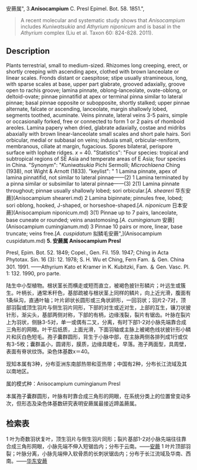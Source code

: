 安蕨属",
3.**Anisocampium** C. Presl Epimel. Bot. 58. 1851.",

> A recent molecular and systematic study shows that *Anisocampium* includes *Kuniwatsukia* and *Athyrium niponicum* and is basal in the *Athyrium* complex (Liu et al. Taxon 60: 824-828. 2011).

## Description
Plants terrestrial, small to medium-sized. Rhizomes long creeping, erect, or shortly creeping with ascending apex, clothed with brown lanceolate or linear scales. Fronds distant or caespitose; stipe usually stramineous, long, with sparse scales at base, upper part glabrate, grooved adaxially, groove open to rachis groove; lamina pinnate, oblong-lanceolate, ovate-oblong, or deltoid-ovate; pinnae pinnatifid at apex or terminal pinna similar to lateral pinnae; basal pinnae opposite or subopposite, shortly stalked; upper pinnae alternate, falcate or ascending, lanceolate, margin shallowly lobed, segments toothed, acuminate. Veins pinnate, lateral veins 3-5 pairs, simple or occasionally forked, free or connected to form 1 or 2 pairs of rhomboid areoles. Lamina papery when dried, glabrate adaxially, costae and midribs abaxially with brown linear-lanceolate small scales and short pale hairs. Sori orbicular, medial or subbasal on veins; indusia small, orbicular-reniform, membranous, ciliate at margin, fugacious. Spores bilateral, perispore surface with lophate ridges. *x* = 40.
  "Statistics": "Four species: tropical and subtropical regions of SE Asia and temperate areas of E Asia; four species in China.
  "Synonym": "*Kuniwatsukia* Pichi Sermolli; *Microchlaena* Ching (1938), not Wight &amp; Arnott (1833).
  "keylist": "
1 Lamina pinnate, apex of lamina pinnatifid, not similar to lateral pinnae——(2)
1 Lamina terminated by a pinna similar or subsimilar to lateral pinnae——(3)
2(1) Lamina pinnate throughout; pinnae usually shallowly lobed; sori orbicular.[*A. sheareri* 华东安蕨](Anisocampium sheareri.md)
2 Lamina bipinnate; pinnules free, lobed; sori oblong, hooked, J-shaped, or horseshoe-shaped.[*A. niponicum* 日本安蕨](Anisocampium niponicum.md)
3(1) Pinnae up to 7 pairs, lanceolate, base cuneate or rounded; veins anastomosing.[*A. cumingianum* 安蕨](Anisocampium cumingianum.md)
3 Pinnae 10 pairs or more, linear, base truncate; veins free.[*A. cuspidatum* 拟鳞毛安蕨",](Anisocampium cuspidatum.md)
**5. 安蕨属 Anisocampium Presl**

Presl, Epim. Bot. 52. 1849; Copel., Gen. Fil. 159. 1947; Ching in Acta Phytotax. Sin. 16 (3): 12. 1978; S. H. Wu et Ching, Fern Fam. ＆ Gen. China 301. 1991. ——Athyrium Kato et Kramer in K. Kubitzki, Fam. ＆ Gen. Vasc. Pl. 1: 132. 1990, pro parte.

陆生中小型植物。根状茎长而横走或短而直立，被褐色披针形鳞片；叶远生或簇生。叶柄长，通常禾秆色，基部疏被与根状茎上同样的鳞片，向上近光滑，腹面有1条纵沟，直通叶轴；叶片卵状长圆形或三角状卵形，一回羽状；羽片2-7对，顶部羽裂或顶生羽片与侧生羽片同形，下部的对生或近对生，上部的互生，镰刀状披针形，渐尖头，基部两侧对称，下部的有柄，边缘浅裂，裂片有锯齿。叶脉在裂片上为羽状，侧脉3-5对，单一或偶有二叉，分离，有时下部1-2对小脉先端靠合成三角形的网眼。叶干后纸质，上面光滑，下面羽轴或主脉上被褐色线状披针形小鳞片和灰白色短毛。孢子囊群圆形，背生于小脉中部，在主脉两侧各排列成1行或仅有3-5枚；囊群盖小，圆肾形，膜质，边缘具睫毛，早落。孢子两面型，具周壁，表面有脊状纹饰。染色体基数x＝40。

现知本属有3种，分布亚洲东南部热带和亚热带；中国有2种，分布长江流域及其以南地区。

属的模式种：Anisocampium cumingianum Presl

本属孢子囊群圆形，叶脉有时靠合成三角形的网眼，在系统分类上的位置曾变动多次，但形态及染色体基数研究表明安蕨属最接近蹄盖蕨属。

## 检索表

1 叶为奇数羽状复叶，顶生羽片与侧生羽片同形；裂片基部1-2对小脉先端往往靠合成三角形网眼，小脉先端不伸入短锯齿内；分布于云南。——[安蕨](Anisocampium%20cumingianum.md)
1 叶片顶部羽裂；叶脉分离，小脉先端伸入软骨质的长刺状锯齿内；分布于长江流域及华南、西南。——[华东安蕨](Anisocampium%20sheareri.md)
